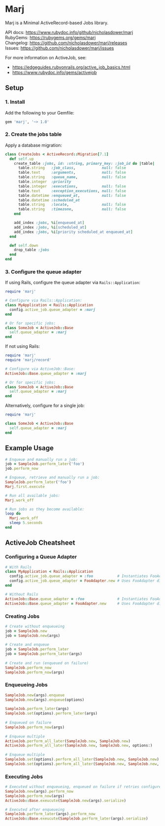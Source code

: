 # Marj

Marj is a Minimal ActiveRecord-based Jobs library.

API docs: https://www.rubydoc.info/github/nicholasdower/marj <br>
RubyGems: https://rubygems.org/gems/marj <br>
Changelog: https://github.com/nicholasdower/marj/releases <br>
Issues: https://github.com/nicholasdower/marj/issues

For more information on ActiveJob, see:

- https://edgeguides.rubyonrails.org/active_job_basics.html
- https://www.rubydoc.info/gems/activejob

## Setup

### 1. Install

Add the following to your Gemfile:

```ruby
gem 'marj', '~> 1.0'
```

### 2. Create the jobs table

Apply a database migration:

```ruby
class CreateJobs < ActiveRecord::Migration[7.1]
  def self.up
    create_table :jobs, id: :string, primary_key: :job_id do |table|
      table.string   :job_class,            null: false
      table.text     :arguments,            null: false
      table.string   :queue_name,           null: false
      table.integer  :priority
      table.integer  :executions,           null: false
      table.text     :exception_executions, null: false
      table.datetime :enqueued_at,          null: false
      table.datetime :scheduled_at
      table.string   :locale,               null: false
      table.string   :timezone,             null: false
    end

    add_index :jobs, %i[enqueued_at]
    add_index :jobs, %i[scheduled_at]
    add_index :jobs, %i[priority scheduled_at enqueued_at]
  end

  def self.down
    drop_table :jobs
  end
end
```

### 3. Configure the queue adapter

If using Rails, configure the queue adapter via `Rails::Application`:

```ruby
require 'marj'

# Configure via Rails::Application:
class MyApplication < Rails::Application
  config.active_job.queue_adapter = :marj
end

# Or for specific jobs:
class SomeJob < ActiveJob::Base
  self.queue_adapter = :marj
end
```

If not using Rails:

```ruby
require 'marj'
require 'marj/record'

# Configure via ActiveJob::Base:
ActiveJob::Base.queue_adapter = :marj

# Or for specific jobs:
class SomeJob < ActiveJob::Base
  self.queue_adapter = :marj
end
```

Alternatively, configure for a single job:

```ruby
require 'marj'

class SomeJob < ActiveJob::Base
  self.queue_adapter = :marj
end
```

## Example Usage

```ruby
# Enqueue and manually run a job:
job = SampleJob.perform_later('foo')
job.perform_now

# Enqueue, retrieve and manually run a job:
SampleJob.perform_later('foo')
Marj.first.execute

# Run all available jobs:
Marj.work_off

# Run jobs as they become available:
loop do
  Marj.work_off
  sleep 5.seconds
end
```

## ActiveJob Cheatsheet

### Configuring a Queue Adapter

```ruby
# With Rails
class MyApplication < Rails::Application
  config.active_job.queue_adapter = :foo           # Instantiates FooAdapter
  config.active_job.queue_adapter = FooAdapter.new # Uses FooAdapter directly
end

# Without Rails
ActiveJob::Base.queue_adapter = :foo               # Instantiates FooAdapter
ActiveJob::Base.queue_adapter = FooAdapter.new     # Uses FooAdapter directly
```

### Creating Jobs

```ruby
# Create without enqueueing
job = SampleJob.new
job = SampleJob.new(args)
                                                   
# Create and enqueue
job = SampleJob.perform_later
job = SampleJob.perform_later(args)
                                                   
# Create and run (enqueued on failure)
SampleJob.perform_now
SampleJob.perform_now(args)
```                                                
                                                   
### Enqueueing Jobs                                
                                                   
```ruby                                            
SampleJob.new(args).enqueue
SampleJob.new(args).enqueue(options)
                                                   
SampleJob.perform_later(args)
SampleJob.set(options).perform_later(args)
                                                   
# Enqueued on failure
SampleJob.perform_now(args)
                                                   
# Enqueue multiple
ActiveJob.perform_all_later(SampleJob.new, SampleJob.new)                                                  
ActiveJob.perform_all_later(SampleJob.new, SampleJob.new, options:)                                                  
                                                   
# Enqueue multiple
SampleJob.set(options).perform_all_later(SampleJob.new, SampleJob.new)                                                
SampleJob.set(options).perform_all_later(SampleJob.new, SampleJob.new, options:)
```

### Executing Jobs

```ruby
# Executed without enqueueing, enqueued on failure if retries configured
SampleJob.new(args).perform_now
SampleJob.perform_now(args)
ActiveJob::Base.exeucute(SampleJob.new(args).serialize)

# Executed after enqueueing
SampleJob.perform_later(args).perform_now
ActiveJob::Base.exeucute(SampleJob.perform_later(args).serialize)
```
